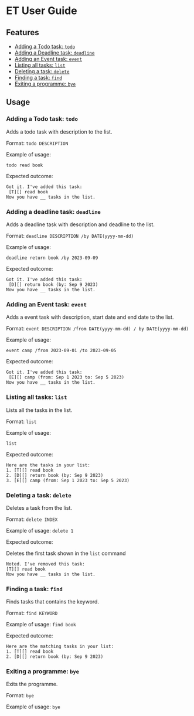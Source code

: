 # ET User Guide

## Features 
- [Adding a Todo task: `todo`]((https://github.com/alientian/ip/blob/master/docs/README.md#adding-a-todo-task-todo))
- [Adding a Deadline task: `deadline`](https://github.com/alientian/ip/blob/master/docs/README.md#adding-a-deadline-task-deadline)
- [Adding an Event task: `event`](https://github.com/alientian/ip/blob/master/docs/README.md#adding-an-event-task-event)
- [Listing all tasks: `list`](https://github.com/alientian/ip/blob/master/docs/README.md#listing-all-tasks-list)
- [Deleting a task: `delete`](https://github.com/alientian/ip/blob/master/docs/README.md#deleting-a-task-delete)
- [Finding a task: `find`](https://github.com/alientian/ip/blob/master/docs/README.md#finding-a-task-find)
- [Exiting a programme: `bye`](https://github.com/alientian/ip/blob/master/docs/README.md#exiting-a-programme-bye)

## Usage

### Adding a Todo task: `todo`

Adds a todo task with description to the list.

Format: `todo DESCRIPTION`

Example of usage:

`todo read book`

Expected outcome:

```
Got it. I've added this task:
 [T][] read book
Now you have __ tasks in the list.
```
### Adding a deadline task: `deadline`

Adds a deadline task with description and deadline to the list.

Format: `deadline DESCRIPTION /by DATE(yyyy-mm-dd)`

Example of usage:

`deadline return book /by 2023-09-09`

Expected outcome:

```
Got it. I've added this task:
 [D][] return book (by: Sep 9 2023)
Now you have __ tasks in the list.
```

### Adding an Event task: `event`

Adds a event task with description, start date and end date to the list.

Format: `event DESCRIPTION /from DATE(yyyy-mm-dd) / by DATE(yyyy-mm-dd)`

Example of usage:

`event camp /from 2023-09-01 /to 2023-09-05`

Expected outcome:

```
Got it. I've added this task:
 [E][] camp (from: Sep 1 2023 to: Sep 5 2023)
Now you have __ tasks in the list.
```

### Listing all tasks: `list`

Lists all the tasks in the list.

Format: `list`

Example of usage:

`list`

Expected outcome:

```
Here are the tasks in your list:
1. [T][] read book
2. [D][] return book (by: Sep 9 2023)
3. [E][] camp (from: Sep 1 2023 to: Sep 5 2023)
```
### Deleting a task: `delete`

Deletes a task from the list.

Format: `delete INDEX`

Example of usage:
`delete 1`

Expected outcome:

Deletes the first task shown in the `list` command

```
Noted. I've removed this task:
[T][] read book
Now you have __ tasks in the list.
```

### Finding a task: `find`

Finds tasks that contains the keyword.

Format: `find KEYWORD`

Example of usage:
`find book`

Expected outcome:

```
Here are the matching tasks in your list:
1. [T][] read book
2. [D][] return book (by: Sep 9 2023)
```

### Exiting a programme: `bye`

Exits the programme.

Format: `bye`

Example of usage:
`bye`


